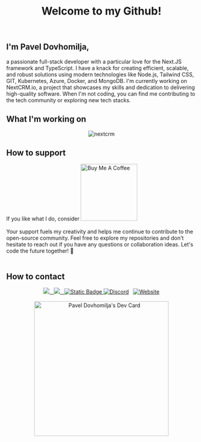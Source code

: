 <h1 align="center">Welcome to my Github!</h1>
<br/>
<div>
<h2> I'm Pavel Dovhomilja,</h2>
a passionate full-stack developer with a particular love for the Next.JS framework and TypeScript. I have a knack for creating efficient, scalable, and robust solutions using modern technologies like Node.js, Tailwind CSS, GIT, Kubernetes, Azure, Docker, and MongoDB.
I'm currently working on NextCRM.io, a project that showcases my skills and dedication to delivering high-quality software. When I'm not coding, you can find me contributing to the tech community or exploring new tech stacks.
<br/>
    <h2>What I'm working on</h2>
<p align="center">
    <img src="https://www.nextcrm.app/img/twitter-og.png" alt="nextcrm"/>
</p>
<h2>How to support</h2>
If you like what I do, consider <a href="https://bmc.link/pdovhomilja" target="_blank"><img src="https://cdn.buymeacoffee.com/buttons/v2/default-red.png" alt="Buy Me A Coffee" width="150"></a>
<br/>
<br/>
Your support fuels my creativity and helps me continue to contribute to the open-source community.
Feel free to explore my repositories and don't hesitate to reach out if you have any questions or collaboration ideas. Let's code the future together! 🚀
</div>
<br/>
<h2>How to contact</h2>
<div align="center">
    <a href="https://twitter.com/dovhomilja" target="_blank"><img src="https://img.shields.io/badge/Twitter-1D9BF0.svg?style=for-the-badge&logo=Twitter&logoColor=white" />
  	&nbsp;
    <a href="https://www.linkedin.com/in/paveldovhomilja/" target="_blank"><img src="https://img.shields.io/badge/LinkedIn-0A66C2.svg?style=for-the-badge&logo=LinkedIn&logoColor=white"/>
      &nbsp;
    <a href="https://discord.com/invite/Dd4Aj6S4Dz"><img alt="Static Badge" src="https://img.shields.io/badge/Discord-5865F2?style=for-the-badge&logo=Discord&logoColor=white">
<img alt="Discord" src="https://img.shields.io/discord/1192408971106070528?style=for-the-badge&logo=discord"></a>
    &nbsp;
    <a href="https://dovhomilja.cz" target="_blank"><img alt="Website" src="https://img.shields.io/website?url=https%3A%2F%2Fdovhomilja.cz&style=for-the-badge"></a>
</div>

<br/>
<div align="center"> 
    <a href="https://app.daily.dev/pdovhomilja"><img src="https://api.daily.dev/devcards/v2/gVDy1CNhPoouFFmJrrCWp.png?r=e4x" width="356" alt="Pavel Dovhomilja's Dev Card"/></a>
</div>
